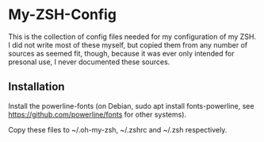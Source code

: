 # My-ZSH-Config
This is the collection of config files needed for my configuration of my ZSH. I did not write most of these myself, but copied them from any number of sources as seemed fit, though, because it was ever only intended for presonal use, I never documented these sources.

## Installation

Install the powerline-fonts (on Debian, sudo apt install fonts-powerline, see https://github.com/powerline/fonts for other systems).

Copy these files to ~/.oh-my-zsh, ~/.zshrc and ~/.zsh respectively.

